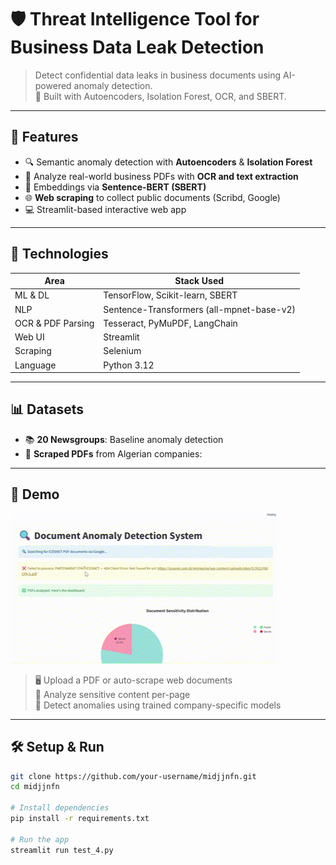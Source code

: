 # 🛡️ Threat Intelligence Tool for Business Data Leak Detection

> Detect confidential data leaks in business documents using AI-powered anomaly detection.  
> 🧠 Built with Autoencoders, Isolation Forest, OCR, and SBERT.  



---

## 🚀 Features

- 🔍 Semantic anomaly detection with **Autoencoders** & **Isolation Forest**
- 📄 Analyze real-world business PDFs with **OCR and text extraction**
- 🧠 Embeddings via **Sentence-BERT (SBERT)**
- 🌐 **Web scraping** to collect public documents (Scribd, Google)
- 💻 Streamlit-based interactive web app

---

## 🧠 Technologies

| Area              | Stack Used |
|-------------------|------------|
| ML & DL           | TensorFlow, Scikit-learn, SBERT |
| NLP               | Sentence-Transformers (all-mpnet-base-v2) |
| OCR & PDF Parsing | Tesseract, PyMuPDF, LangChain |
| Web UI            | Streamlit |
| Scraping          | Selenium |
| Language          | Python 3.12 |

---

## 📊 Datasets 

- 📚 **20 Newsgroups**: Baseline anomaly detection
- 🏢 **Scraped PDFs** from Algerian companies:


---


## 📸 Demo

![App Demo](demo_3.gif) <!-- Replace with actual GIF filename -->

> 🖥️ Upload a PDF or auto-scrape web documents  
> 🧠 Analyze sensitive content per-page  
> 🔎 Detect anomalies using trained company-specific models  
---

## 🛠️ Setup & Run

```bash
git clone https://github.com/your-username/midjjnfn.git
cd midjjnfn

# Install dependencies
pip install -r requirements.txt

# Run the app
streamlit run test_4.py
